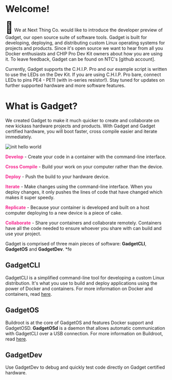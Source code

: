 # Welcome!

<span style="font-size: 36px">&#128226;</span> We at Next Thing Co. would like to introduce the developer preview of Gadget, our open source suite of software tools. Gadget is built for developing, deploying, and distributing custom Linux operating systems for projects and products. Since it's open source we want to hear from all you Docker enthusiasts and CHIP Pro Dev Kit owners about how you are using it. To leave feedback, Gadget can be found on NTC's [github account]. 

Currently, Gadget supports the C.H.I.P. Pro and our example script is written to use the LEDs on the Dev Kit. If you are using C.H.I.P. Pro bare, connect LEDs to pins PE4 - PE11 (with in-series resistor!). Stay tuned for updates on further supported hardware and more software features.

# What is Gadget?

We created Gadget to make it much quicker to create and collaborate on new kickass hardware projects and products. With Gadget and Gadget certified hardware, you will boot faster, cross compile easier and iterate immediately.

![init hello world](images/initHelloworld.gif)

<span style="color: #F6248D">**Develop**</span> - Create your code in a container with the command-line interface.

<span style="color: #F6248D">**Cross Compile**</span> - Build your work on your computer rather than the device.

<span style="color: #F6248D">**Deploy**</span> - Push the build to your hardware device.

<span style="color: #F6248D">**Iterate**</span> - Make changes using the command-line interface. When you deploy changes, it only pushes the lines of code that have changed which makes it super speedy.

<span style="color: #F6248D">**Replicate**</span> - Because your container is developed and built on a host computer deploying to a new device is a piece of cake.

<span style="color: #F6248D">**Collaborate**</span> - Share your containers and collaborate remotely. Containers have all the code needed to ensure whoever you share with can build and use your project.

Gadget is comprised of three main pieces of software: **GadgetCLI**, **GadgetOS** and **GadgetDev**. *fe

## GadgetCLI

GadgetCLI is a simplified command-line tool for developing a custom Linux distribution. It's what you use to build and deploy applications using the power of Docker and containers. For more information on Docker and containers, read [here](https://www.docker.com/what-docker). 
     
## GadgetOS

Buildroot is at the core of GadgetOS and features Docker support and GadgetOSD. **GadgetOSd** is a daemon that allows automatic communication with GadgetCLI over a USB connection. For more information on Buildroot, read [here](https://buildroot.org/).

## GadgetDev

Use GadgetDev to debug and quickly test code directly on Gadget certified hardware.


	





